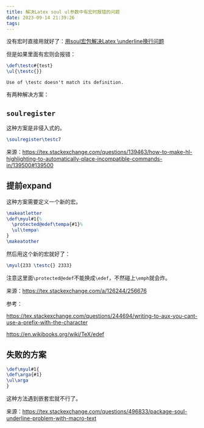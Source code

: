 ```yaml
---
title: 解决Latex soul ul参数中有宏时报错的问题
date: 2023-09-14 21:39:26
tags:
---
```


没有宏时直接用就好了：[用soul宏包解决Latex \underline换行问题](https://blog.csdn.net/weixin_44465434/article/details/126912203)

但是如果里面有宏则会报错：

```tex
\def\testc#{test}
\ul{\testc{}}
```

```text
Use of \testc doesn't match its definition.
```

有两种解决方案：

## `soulregister`

这种方案是非侵入式的。

```tex
\soulregister\testc7
```

来源：<https://tex.stackexchange.com/questions/139463/how-to-make-hl-highlighting-to-automatically-place-incompatible-commands-in/139500#139500>

## 提前expand

这种方案需要定义一个新的宏。

```tex
\makeatletter
\def\myul#1{%
  \protected@edef\tempa{#1}%
  \ul\tempa%
}
\makeatother
```

然后用这个新的宏就好了：

```tex
\myul{233 \testc{} 2333}
```

注意这里面`\protected@edef`不能换成`\edef`，不然碰上`\emph`就会炸。

来源：<https://tex.stackexchange.com/a/126244/256676>

参考：

<https://tex.stackexchange.com/questions/244694/writing-to-aux-you-cant-use-a-prefix-with-the-character>

<https://en.wikibooks.org/wiki/TeX/edef>

## 失败的方案

```tex
\def\myul#1{
\def\arga{#1}
\ul\arga
}
```

这种方法遇到嵌套宏就不行了。

来源：<https://tex.stackexchange.com/questions/496833/package-soul-underline-problem-with-macro-text>
